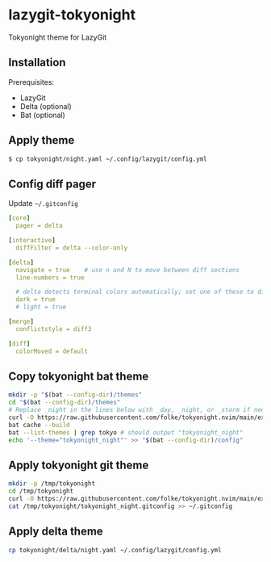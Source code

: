 # lazygit-tokyonight

Tokyonight theme for LazyGit

## Installation

Prerequisites:

- LazyGit
- Delta (optional)
- Bat (optional)

## Apply theme

```bash
$ cp tokyonight/night.yaml ~/.config/lazygit/config.yml
```

## Config diff pager

Update `~/.gitconfig`

```yaml
[core]
  pager = delta

[interactive]
  diffFilter = delta --color-only

[delta]
  navigate = true    # use n and N to move between diff sections
  line-numbers = true

  # delta detects terminal colors automatically; set one of these to disable auto-detection
  dark = true
  # light = true

[merge]
  conflictstyle = diff3

[diff]
  colorMoved = default
```

## Copy tokyonight bat theme

```bash
mkdir -p "$(bat --config-dir)/themes"
cd "$(bat --config-dir)/themes"
# Replace _night in the lines below with _day, _night, or _storm if needed.
curl -O https://raw.githubusercontent.com/folke/tokyonight.nvim/main/extras/sublime/tokyonight_night.tmTheme
bat cache --build
bat --list-themes | grep tokyo # should output "tokyonight_night"
echo '--theme="tokyonight_night"' >> "$(bat --config-dir)/config"

```

## Apply tokyonight git theme

```bash
mkdir -p /tmp/tokyonight
cd /tmp/tokyonight
curl -O https://raw.githubusercontent.com/folke/tokyonight.nvim/main/extras/delta/tokyonight_night.gitconfig
cat /tmp/tokyonight/tokyonight_night.gitconfig >> ~/.gitconfig
```

## Apply delta theme

```bash
cp tokyonight/delta/night.yaml ~/.config/lazygit/config.yml
```
